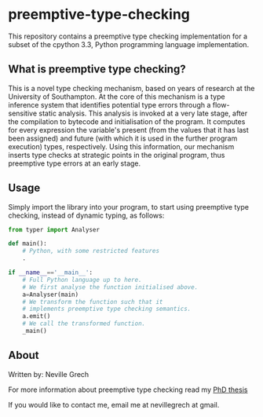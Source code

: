 preemptive-type-checking
========================
This repository contains a preemptive type checking implementation
for a subset of the cpython 3.3, Python programming language
implementation.

What is preemptive type checking?
---------------------------------
This is a novel type checking mechanism, based on years of research at
the University of Southampton. At the core of this mechanism is a type
inference system that identifies potential type errors through a flow-
sensitive static analysis. This analysis is invoked at a very late stage,
after the compilation to bytecode and initialisation of the program.
It computes for every expression the variable's present (from the values
that it has last been assigned) and future (with which it is used in
the further program execution) types, respectively. Using this
information, our mechanism inserts type checks at strategic points
in the original program, thus preemptive type errors at an early stage.

Usage
-----
Simply import the library into your program, to start using preemptive
type checking, instead of dynamic typing, as follows:

```python
from typer import Analyser

def main():
    # Python, with some restricted features
    .

if __name__=='__main__':
    # Full Python language up to here.
    # We first analyse the function initialised above.
    a=Analyser(main)
    # We transform the function such that it 
    # implements preemptive type checking semantics.
    a.emit()
    # We call the transformed function.
    _main()
```

About
-----
Written by: Neville Grech

For more information about preemptive type checking read my [PhD thesis](http://eprints.soton.ac.uk/361277/8.hasCoversheetVersion/__soton.ac.uk_ude_PersonalFiles_Users_slb1_mydocuments_grech.pdf "Neville Grech - Preemptive Type Checking")

If you would like to contact me, email me at nevillegrech at gmail.

